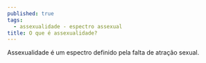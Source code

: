 ```yaml
---
published: true
tags:
  - assexualidade - espectro assexual
title: O que é assexualidade?
---
```


Assexualidade é um espectro definido pela falta de atração sexual.

